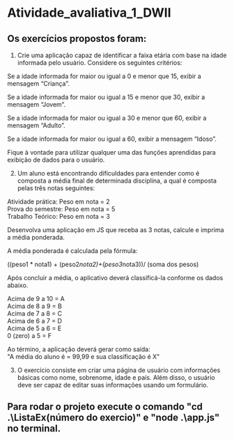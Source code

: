 # Atividade_avaliativa_1_DWII

## Os exercícios propostos foram:

1. Crie uma aplicação capaz de identificar a faixa etária com base na idade informada pelo usuário. Considere os seguintes critérios:

Se a idade informada for maior ou igual a 0 e menor que 15, exibir a mensagem “Criança”.

Se a idade informada for maior ou igual a 15 e menor que 30, exibir a mensagem “Jovem”.

Se a idade informada for maior ou igual a 30 e menor que 60, exibir a mensagem “Adulto”.

Se a idade informada for maior ou igual a 60, exibir a mensagem “Idoso”.

Fique à vontade para utilizar qualquer uma das funções aprendidas para exibição de dados para o usuário.


2. Um aluno está encontrando dificuldades para entender como é composta a média final de determinada disciplina, a qual é composta pelas três notas seguintes:

Atividade prática: Peso em nota = 2 <br>
Prova do semestre: Peso em nota = 5 <br>
Trabalho Teórico: Peso em nota = 3 <br>

Desenvolva uma aplicação em JS que receba as 3 notas, calcule e imprima a média ponderada.

A média ponderada é calculada pela fórmula:

((peso1 * nota1) + (peso2*nota2)+(peso3*nota3))/ (soma dos pesos)

Após concluir a média, o aplicativo deverá classificá-la conforme os dados abaixo.

Acima de 9 a 10 = A <br>
Acima de 8 a 9 = B <br>
Acima de 7 a 8 = C <br>
Acima de 6 a 7 = D <br>
Acima de 5 a 6 = E <br>
0 (zero) a 5 = F <br>

Ao término, a aplicação deverá gerar como saída: <br>
"A média do aluno é = 99,99 e sua classificação é X" <br>

3. O exercício consiste em criar uma página de usuário com informações básicas como nome, sobrenome, idade e país. Além disso, o usuário deve ser capaz de editar suas informações usando um formulário.

## Para rodar o projeto execute o comando  "cd .\ListaEx(número do exercio)" e  "node .\app.js" no terminal.

